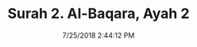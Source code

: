 ---
title       : "Surah 2. Al-Baqara, Ayah 2"
date        : 7/25/2018 2:44:12 PM
draft       : false
type        : "quran"
layout      : "compare"
BookCode    : "CMP"
SurahNumber : "2"
AyahNumber  : "2"
TotalAyah   : "286"
---